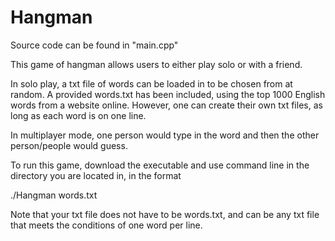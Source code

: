 # Hangman

Source code can be found in "main.cpp"

This game of hangman allows users to either play solo or with a friend.

In solo play, a txt file of words can be loaded in to be chosen from at random. A provided words.txt has been included, using the top 1000 English words from a website online. However, one can create their own txt files, as long as each word is on one line.

In multiplayer mode, one person would type in the word and then the other person/people would guess.

To run this game, download the executable and use command line in the directory you are located in, in the format

./Hangman words.txt

Note that your txt file does not have to be words.txt, and can be any txt file that meets the conditions of one word per line.

